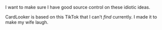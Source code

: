 I want to make sure I have good source control on these idiotic ideas.

CardLooker is based on this TikTok that I can't _find_ currently. I made it to make my wife laugh.